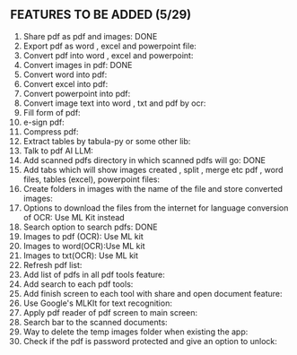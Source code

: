FEATURES TO BE ADDED (5/29)
--------------------------------------------

1) Share pdf as pdf and images: DONE
2) Export pdf as word , excel and powerpoint file:
3) Convert pdf into word , excel and powerpoint:
4) Convert images in pdf: DONE
5) Convert word into pdf:
6) Convert excel into pdf:
7) Convert powerpoint into pdf:
8) Convert image text into word , txt and pdf  by ocr:
9) Fill form of pdf:
10) e-sign pdf:
11) Compress pdf:
12) Extract tables by tabula-py or some other lib:
13) Talk to pdf AI LLM:
14) Add scanned pdfs directory in which scanned pdfs will go: DONE
15) Add tabs which will show images created , split , merge etc pdf , word files, tables (excel), powerpoint files:
16) Create folders in images with the name of the file and store converted images:
17) Options to download the files from the internet for language conversion of OCR: Use ML Kit instead
18) Search option to search pdfs: DONE
19) Images to pdf (OCR): Use ML kit
20) Images to word(OCR):Use ML kit
21) Images to txt(OCR): Use ML kit
22) Refresh pdf list:
23) Add list of pdfs  in all pdf tools feature:
24) Add search to each pdf tools:
25) Add finish screen to each tool with share and open document feature:
26) Use Google's MLKIt for text recognition:
27) Apply pdf reader of pdf screen to main screen:
28) Search bar to the scanned documents:
29) Way to delete the temp images folder when existing the app:
30) Check if the pdf is password protected and give an option to unlock: